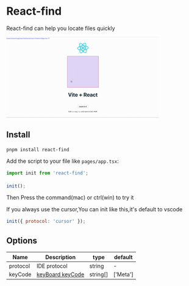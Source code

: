 # React-find

React-find can help you locate files quickly

![React-find in action](https://raw.githubusercontent.com/mjw-git/react-find/main/demo.gif)

## Install

```shell
pnpm install react-find
```

Add the script to your file like `pages/app.tsx`:

```jsx
import init from 'react-find';

init();
```

Then Press the command(mac) or ctrl(win) to try it

If you always use the cursor,You can init like this,it's default to vscode

```js
init({ protocol: 'cursor' });
```

## Options

| Name     | Description                                                                                              | type     | default  |
| -------- | -------------------------------------------------------------------------------------------------------- | -------- | -------- |
| protocol | IDE protocol                                                                                             | string   | -        |
| keyCode  | [keyBoard keyCode](https://developer.mozilla.org/zh-CN/docs/Web/API/UI_Events/Keyboard_event_key_values) | string[] | ['Meta'] |
